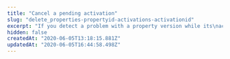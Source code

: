 ```yaml
---
title: "Cancel a pending activation"
slug: "delete_properties-propertyid-activations-activationid"
excerpt: "If you detect a problem with a property version while its\nactivation is still `PENDING`, this operation allows you to\ncancel it. Make a DELETE request on the response's\n`activationLink` from running [Activate a\nproperty](#postpropertyactivations).  Once you DELETE the\nactivation, it no longer appears in the [list of\nactivations](#getpropertyactivations), but you can still\n[access it individually](#getpropertyactivation).  If there\nare unexpected problems with an activation that goes live\nbefore you're able to cancel it, you often have a one-hour\nwindow to quickly fall back to a previous activation.  See\n[Create a new activation or\ndeactivation](#postpropertyactivations) for details.\n\nA successful cancellation results in a 200 response and an\n`ABORTED` status. If the activation is no longer `PENDING`,\na 422 (unprocessable) error indicates that it can no longer\nbe canceled.  Canceling an activation that has already been\ncanceled results in a 204 response, indicating there's no\nresource to delete. Canceling an unknown activation results\nin a 404 error.\n\nYou can only abort an activation while it's queued for\ndeployment across the various network zones with `PENDING`\nstatus. Once the window has closed and it's been dispatched\nacross the network, you can either [reactivate an older\nversion](#postpropertyactivations), or [create a new\nversion](#postpropertyversions) that fixes the problem and\nactivate that instead."
hidden: false
createdAt: "2020-06-05T13:18:15.881Z"
updatedAt: "2020-06-05T16:44:58.498Z"
---
```

